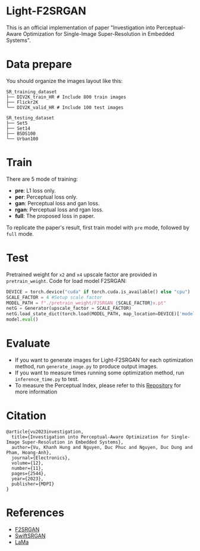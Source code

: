 # Light-F2SRGAN
This is an official implementation of paper "Investigation into Perceptual-Aware Optimization for Single-Image Super-Resolution in Embedded Systems".

# Data prepare
You should organize the images layout like this:

```shell
SR_training_dataset
├── DIV2K_train_HR # Include 800 train images
├── Flickr2K
└── DIV2K_valid_HR # Include 100 test images

SR_testing_dataset
├── Set5
├── Set14
├── BSDS100
└── Urban100
```

# Train
There are 5 mode of training:
- **pre**: L1 loss only.
- **per**: Perceptual loss only.
- **gan**: Perceptual loss and gan loss.
- **rgan**: Perceptual loss and rgan loss.
- **full**: The proposed loss in paper.  

To replicate the paper's result, first train model with `pre` mode, followed by `full` mode.

# Test
Pretrained weight for `x2` and `x4` upscale factor are provided in `pretrain_weight`. Code for load model F2SRGAN:
```python
DEVICE = torch.device("cuda" if torch.cuda.is_available() else "cpu")
SCALE_FACTOR = 4 #Setup scale factor
MODEL_PATH = f"./pretrain_weight/F2SRGAN_{SCALE_FACTOR}x.pt"
netG = Generator(upscale_factor = SCALE_FACTOR)
netG.load_state_dict(torch.load(MODEL_PATH, map_location=DEVICE)['model'])
model.eval()
```

# Evaluate
- If you want to generate images for Light-F2SRGAN for each optimization method, run `generate_image.py` to produce output images.
- If you want to measure times running some optimization method, run `inference_time.py` to test.
- To measure the Perceptual Index, please refer to this [Repository](https://github.com/roimehrez/PIRM2018) for more information

# Citation
```
@article{vu2023investigation,
  title={Investigation into Perceptual-Aware Optimization for Single-Image Super-Resolution in Embedded Systems},
  author={Vu, Khanh Hung and Nguyen, Duc Phuc and Nguyen, Duc Dung and Pham, Hoang-Anh},
  journal={Electronics},
  volume={12},
  number={11},
  pages={2544},
  year={2023},
  publisher={MDPI}
}
```

# References
- [F2SRGAN](https://github.com/bibom108/F2SRGAN)
- [SwiftSRGAN](https://github.com/Koushik0901/Swift-SRGAN)
- [LaMa](https://github.com/advimman/lama)
